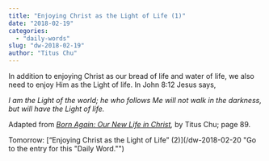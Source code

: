 ```yaml
---
title: "Enjoying Christ as the Light of Life (1)"
date: "2018-02-19"
categories: 
  - "daily-words"
slug: "dw-2018-02-19"
author: "Titus Chu"
---
```


In addition to enjoying Christ as our bread of life and water of life, we also need to enjoy Him as the Light of life. In John 8:12 Jesus says,

_I am the Light of the world; he who follows Me will not walk in the darkness, but will have the Light of life._

Adapted from _[Born Again: Our New Life in Christ](/book-born-again/ "Go to the listing for this book."),_ by Titus Chu; page 89.

Tomorrow: [“Enjoying Christ as the Light of Life” (2)](/dw-2018-02-20 "Go to the entry for this "Daily Word."")
